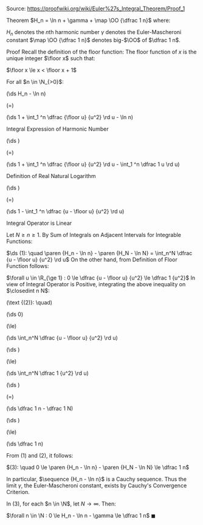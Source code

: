 # 

Source: https://proofwiki.org/wiki/Euler%27s_Integral_Theorem/Proof_1

Theorem
$H_n = \ln n + \gamma + \map \OO {\dfrac 1 n}$
where:

$H_n$ denotes the $n$th harmonic number
$\gamma$ denotes the Euler-Mascheroni constant
$\map \OO {\dfrac 1 n}$ denotes big-$\OO$ of $\dfrac 1 n$.


Proof
Recall the definition of the floor function:
The floor function of $x$ is the unique integer $\floor x$ such that:

$\floor x \le x < \floor x + 1$

For all $n \in \N_{>0}$:














\(\ds H_n - \ln n\)

\(=\)







\(\ds 1 + \int_1 ^n \dfrac {\floor u} {u^2} \rd u - \ln n\)





Integral Expression of Harmonic Number














\(\ds \)

\(=\)







\(\ds 1 + \int_1 ^n \dfrac {\floor u} {u^2} \rd u - \int_1 ^n \dfrac 1 u \rd u\)





Definition of Real Natural Logarithm














\(\ds \)

\(=\)







\(\ds 1 - \int_1 ^n \dfrac {u - \floor u} {u^2} \rd u\)





Integral Operator is Linear




Let $N \ge n \ge 1$.
By Sum of Integrals on Adjacent Intervals for Integrable Functions:

$\ds (1): \quad \paren {H_n - \ln n} - \paren {H_N - \ln N} = \int_n^N \dfrac {u - \floor u} {u^2} \rd u$
On the other hand, from Definition of Floor Function follows:

$\forall u \in \R_{\ge 1} : 0 \le \dfrac {u - \floor u} {u^2} \le \dfrac 1 {u^2}$
In view of Integral Operator is Positive, integrating the above inequality on $\closedint n N$:




\(\text {(2)}: \quad\)









\(\ds 0\)

\(\le\)







\(\ds \int_n^N \dfrac {u - \floor u} {u^2} \rd u\)




















\(\ds \)

\(\le\)







\(\ds \int_n^N \dfrac 1 {u^2} \rd u\)




















\(\ds \)

\(=\)







\(\ds \dfrac 1 n - \dfrac 1 N\)




















\(\ds \)

\(\le\)







\(\ds \dfrac 1 n\)









From $(1)$ and $(2)$, it follows:

$(3): \quad 0 \le \paren {H_n - \ln n} - \paren {H_N - \ln N} \le \dfrac 1 n$

In particular, $\sequence {H_n - \ln n}$ is a Cauchy sequence.
Thus the limit $\gamma$, the Euler-Mascheroni constant, exists by Cauchy's Convergence Criterion.

In $(3)$, for each $n \in \N$, let $N \to \infty$.
Then:

$\forall n \in \N : 0 \le H_n - \ln n - \gamma \le \dfrac 1 n$
$\blacksquare$





